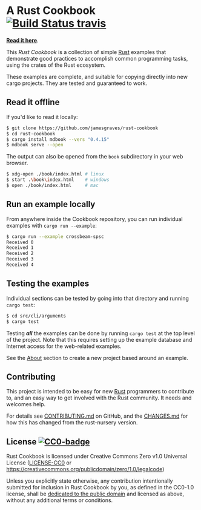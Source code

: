 # A Rust Cookbook &emsp; [![Build Status travis]][travis]

[Build Status travis]: https://api.travis-ci.com/jamesgraves/rust-cookbook.svg?branch=main
[travis]: https://travis-ci.com/jamesgraves/rust-cookbook

**[Read it here]**.

This _Rust Cookbook_ is a collection of simple [Rust] examples that
demonstrate good practices to accomplish common programming tasks,
using the crates of the Rust ecosystem.

These examples are complete, and suitable for copying directly into
new cargo projects. They are tested and guaranteed to work.

## Read it offline

If you'd like to read it locally:

```bash
$ git clone https://github.com/jamesgraves/rust-cookbook
$ cd rust-cookbook
$ cargo install mdbook --vers "0.4.15"
$ mdbook serve --open
```

The output can also be opened from the `book` subdirectory in your web browser.

```bash
$ xdg-open ./book/index.html # linux
$ start .\book\index.html    # windows
$ open ./book/index.html     # mac
```

[Read it here]: https://jamesgraves.github.io/rust-cookbook
[Rust]: https://www.rust-lang.org/

## Run an example locally

From anywhere inside the Cookbook repository, you can run individual examples with `cargo run --example`:

```bash
$ cargo run --example crossbeam-spsc
Received 0
Received 1
Received 2
Received 3
Received 4
```

## Testing the examples

Individual sections can be tested by going into that directory and running `cargo test`:

```bash
$ cd src/cli/arguments
$ cargo test
```

Testing ***all*** the examples can be done by running `cargo test` at the top level of the
project. Note that this requires setting up the example database and Internet access for the
web-related examples.

See the [About] section to create a new project based around an example.

## Contributing

This project is intended to be easy for new [Rust] programmers to
contribute to, and an easy way to get involved with the Rust
community. It needs and welcomes help.

For details see [CONTRIBUTING.md](CONTRIBUTING.md) on GitHub, and the
[CHANGES.md](CHANGES.md) for how this has changed from the rust-nursery version.

## License [![CC0-badge]][CC0-deed]

Rust Cookbook is licensed under Creative Commons Zero v1.0 Universal License
([LICENSE-CC0](LICENSE-CC0) or https://creativecommons.org/publicdomain/zero/1.0/legalcode)

Unless you explicitly state otherwise, any contribution intentionally submitted
for inclusion in Rust Cookbook by you, as defined in the CC0-1.0 license, shall be
[dedicated to the public domain][CC0-deed] and licensed as above, without any additional
terms or conditions.

[CC0-deed]: https://creativecommons.org/publicdomain/zero/1.0/deed.en
[CC0-badge]: https://mirrors.creativecommons.org/presskit/buttons/80x15/svg/cc-zero.svg
[About]: https://jamesgraves.github.io/rust-cookbook/about.html
